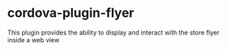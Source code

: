 # cordova-plugin-flyer

This plugin provides the ability to display and interact with the store flyer inside a web view